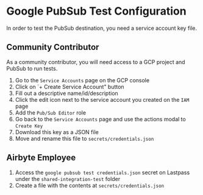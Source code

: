 # Google PubSub Test Configuration

In order to test the PubSub destination, you need a service account key file.

## Community Contributor

As a community contributor, you will need access to a GCP project and PubSub to run tests.

1. Go to the `Service Accounts` page on the GCP console
1. Click on `+ Create Service Account" button
1. Fill out a descriptive name/id/description
1. Click the edit icon next to the service account you created on the `IAM` page
1. Add the `Pub/Sub Editor` role
1. Go back to the `Service Accounts` page and use the actions modal to `Create Key`
1. Download this key as a JSON file
1. Move and rename this file to `secrets/credentials.json`

## Airbyte Employee

1. Access the `google pubsub test credentials.json` secret on Lastpass under the
   `shared-integration-test` folder
1. Create a file with the contents at `secrets/credentials.json`
